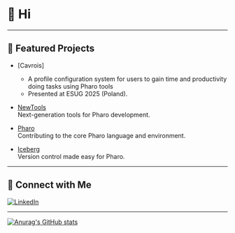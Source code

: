 # 👋 Hi
---

## 🌟 Featured Projects

- [Cavrois]
  - A profile configuration system for users to gain time and productivity doing tasks using Pharo tools
  - Presented at ESUG 2025 (Poland).

- [NewTools](https://github.com/pharo-spec/NewTools)  
  Next-generation tools for Pharo development.

- [Pharo](https://github.com/pharo-project/pharo)  
  Contributing to the core Pharo language and environment.

- [Iceberg](https://github.com/pharo-vcs/iceberg)  
  Version control made easy for Pharo.

---

## 🔗 Connect with Me

[![LinkedIn](https://img.shields.io/badge/LinkedIn-AlexisCnockaert-blue?logo=linkedin)](https://www.linkedin.com/in/AlexisCnockaert)

---

[![Anurag's GitHub stats](https://github-readme-stats.vercel.app/api?username=AlexisCnockaert&theme=cobalt)](https://github.com/anuraghazra/github-readme-stats)
